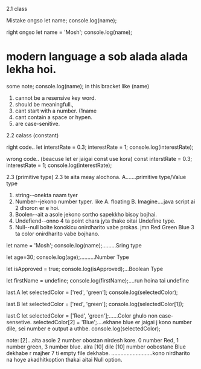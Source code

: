 2.1 class

Mistake ongso
let name;
console.log(name);

right ongso
let name = 'Mosh';
console.log(name);

# modern language a sob alada alada lekha hoi.

some note;
console.log(name); in this bracket like (name)
01. cannot be a resensive key word.
02. should be meaningfull.,
03. cant start with a number. (1name
04. cant contain a space or hypen.
05. are case-senitive.

2.2 calass (constant)

right code..
let interstRate = 0.3;
interestRate = 1;
console.log(interestRate);

wrong code.. (beacuse let er jaigai const use kora)
const interstRate = 0.3;
interestRate = 1;
console.log(interestRate);

2.3 (primitive type) 2.3 te aita meay alochona.
A.......primitive type/Value type
01. string--onekta naam tyer
02. Number--jekono number typer. like A. floating B. Imagine....java script ai 2 dhoron er e hoi.
03. Boolen--ait a asole jekono sortho sapekkho bisoy bojhai.
04. Undefiend--onno 4 ta point chara jyta thake oitai Undefine type.
05. Null--null bolte konokicu onirdharito vabe prokas. jmn Red Green Blue 3 ta color onirdharito vabe bojhano.


let name = 'Mosh';
console.log(name);.........Sring type

let age=30;
console.log(age);..........Number Type

let isApproved = true;
console.log(isApproved);...Boolean Type

let firstName = undefine;
console.log(firstName);....run hoina tai undefine

last.A
let selectedColor = ['red', 'green'];
console.log(selectedColor);

last.B
let selectedColor = ['red', 'green'];
console.log(selectedColor[1]);

last.C
let selectedColor = ['Red', 'green'];......Color ghulo non case-sensetive.
selectedColor[2] = 'Blue';....ekhane blue er jaigai j kono number dile, sei number e output a uthbe.
console.log(selectedColor);

note: [2]...aita asole 2 number obostan nirdesh kore. 0 number Red, 1 number green, 3 number blue.
alra [10] dile [10] number oobostane Blue dekhabe r majher 7 ti empty file dekhabe.
...........................kono nirdharito na hoye akadhitkoption thakai aitai Null option.














